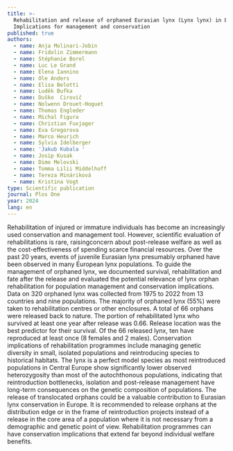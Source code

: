 ```yaml
---
title: >-
  Rehabilitation and release of orphaned Eurasian lynx (Lynx lynx) in Europe:
  Implications for management and conservation
published: true
authors:
  - name: Anja Molinari-Jobin
  - name: Fridolin Zimmermann
  - name: Stéphanie Borel
  - name: Luc Le Grand
  - name: Elena Iannino
  - name: Ole Anders
  - name: Elisa Belotti
  - name: Luděk Bufka
  - name: Duško  Cirovič
  - name: Nolwenn Drouet-Hoguet
  - name: Thomas Engleder
  - name: Michal Figura
  - name: Christian Fuxjager
  - name: Eva Gregorova
  - name: Marco Heurich
  - name: Sylvia Idelberger
  - name: 'Jakub Kubala '
  - name: Josip Kusak
  - name: Dime Melovski
  - name: Tomma Lilii Middelhoff
  - name: Tereza Mináriková
  - name: Kristina Vogt
type: Scientific publication
journal: Plos One
year: 2024
lang: en
---
```

Rehabilitation of injured or immature individuals has become an increasingly used conservation and management tool. However, scientific evaluation of rehabilitations is rare, raisingconcern about post-release welfare as well as the cost-effectiveness of spending scarce financial resources. Over the past 20 years, events of juvenile Eurasian lynx presumably orphaned have been observed in many European lynx populations. To guide the management of orphaned lynx, we documented survival, rehabilitation and fate after the release and evaluated the potential relevance of lynx orphan rehabilitation for population management and conservation implications. Data on 320 orphaned lynx was collected from 1975 to 2022 from 13 countries and nine populations. The majority of orphaned lynx (55%) were taken to rehabilitation centres or other enclosures. A total of 66 orphans were released back to nature. The portion of rehabilitated lynx who survived at least one year after release was 0.66. Release location was the best predictor for their survival. Of the 66 released lynx, ten have reproduced at least once (8 females and 2 males). Conservation implications of rehabilitation programmes include managing genetic diversity in small, isolated populations and reintroducing species to historical habitats. The lynx is a perfect model species as most reintroduced populations in Central Europe show significantly lower observed heterozygosity than most of the autochthonous populations, indicating that reintroduction bottlenecks, isolation and post-release management have long-term consequences on the genetic composition of populations. The release of translocated orphans could be a valuable contribution to Eurasian lynx conservation in Europe. It is recommended to release orphans at the distribution edge or in the frame of reintroduction projects instead of a release in the core area of a population where it is not necessary from a demographic and genetic point of view. Rehabilitation programmes can have conservation implications that extend far beyond individual welfare benefits.
